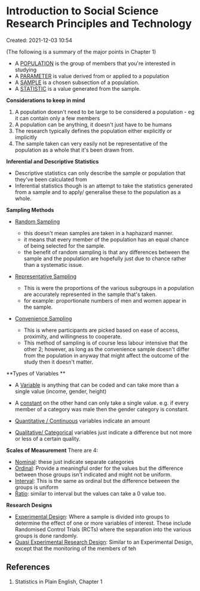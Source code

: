 # Introduction to Social Science Research Principles and Technology
Created: 2021-12-03 10:54

(The following is a summary of the major points in Chapter 1)

- A <u>POPULATION</u> is the group of members that you're interested in studying
- A <u>PARAMETER</u> is value derived from or applied to a population 
- A <u>SAMPLE</u> is a chosen subsection of a population.
- A <u>STATISTIC</u> is a value generated from the sample. 

**Considerations to keep in mind**
1) A population doesn't need to be large to be considered a population - eg it can contain only a few members 
2) A population can be anything, it doesn't just have to be humans 
3) The research typically defines the population either explicitly or implicitly 
4) The sample taken can very easily not be representative of the population as a whole that it's been drawn from. 

**Inferential and Descriptive Statistics**
- Descriptive statistics can only describe the sample or population that they've been calculated from
- Inferential statistics though is an attempt to take the statistics generated from a sample and to apply/ generalise these to the population as a whole. 

**Sampling Methods**
- <u>Random Sampling</u>
	- this doesn't mean samples are taken in a haphazard manner. 
	- it means that every member of the population has an equal chance of being selected for the sample. 
	- the benefit of random sampling is that any differences between the sample and the population are hopefully just due to chance rather than a systematic issue. 

- <u>Representative Sampling</u>
	- This is were the proportions of the various subgroups in a population are accurately represented in the sample that's taken. 
	- for example: proportionate numbers of men and women appear in the sample.

- <u>Convenience Sampling</u>
	- This is where participants are picked based on ease of access, proximity, and willingness to cooperate. 
	- This method of sampling is of course less labour intensive that the other 2; however, as long as the convenience sample doesn't differ from the population in anyway that might affect the outcome of the study then it doesn't matter. 

**Types of Variables **
- A <u>Variable</u> is anything that can be coded and can take more than a single value (income, gender, height)
- A <u>constant</u> on the other hand can only take  a single value. e.g.  if every member of a category was male then the gender category is constant. 

- <u>Quantitative / Continuous</u> variables indicate an amount 
- <u>Qualitative/ Categorical</u> variables just indicate a difference but not more or less of a certain quality. 

**Scales of Measurement**
There are 4:
- <u>Nominal</u>: these just indicate separate categories 
- <u>Ordinal</u>: Provide a meaningful order for the values but the difference between those groups isn't indicated and might not be uniform. 
- <u>Interval</u>: This is the same as ordinal but the difference between the groups is uniform
- <u>Ratio</u>: similar to interval but the values can take a 0 value too. 

**Research Designs**
- <u>Experimental Design</u>: Where a sample is divided into groups to determine the effect of one or more variables of interest. These include Randomised Control Trials (RCTs) where the separation into the various groups is done randomly. 
- <u>Quasi Experimental Research Design</u>: Similar to an Experimental Design, except that the monitoring of the members of teh






















## References
1. Statistics in Plain English, Chapter 1